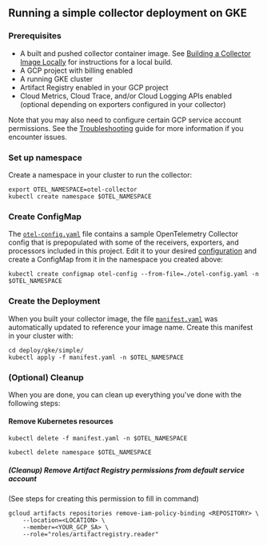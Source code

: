 ## Running a simple collector deployment on GKE

### Prerequisites

* A built and pushed collector container image.  See [Building a Collector Image Locally](../../../build/local/) for instructions for a local build.
* A GCP project with billing enabled
* A running GKE cluster
* Artifact Registry enabled in your GCP project
* Cloud Metrics, Cloud Trace, and/or Cloud Logging APIs enabled (optional depending on exporters configured in your collector)

Note that you may also need to configure certain GCP service account permissions.
See the [Troubleshooting](../troubleshooting.md) guide for more information if you encounter issues.

### Set up namespace

Create a namespace in your cluster to run the collector:

```
export OTEL_NAMESPACE=otel-collector
kubectl create namespace $OTEL_NAMESPACE
```

### Create ConfigMap

The [`otel-config.yaml`](otel-config.yaml) file contains a sample OpenTelemetry Collector config that is
prepopulated with some of the receivers, exporters, and processors included in this project. Edit it to
your desired [configuration](https://opentelemetry.io/docs/collector/configuration/) and create a ConfigMap
from it in the namespace you created above:

```
kubectl create configmap otel-config --from-file=./otel-config.yaml -n $OTEL_NAMESPACE
```

### Create the Deployment

When you built your collector image, the file [`manifest.yaml`](manifest.yaml)
was automatically updated to reference your image name. Create this manifest in your cluster with:

```
cd deploy/gke/simple/
kubectl apply -f manifest.yaml -n $OTEL_NAMESPACE
```

### (Optional) Cleanup

When you are done, you can clean up everything you've done with the following steps:

#### Remove Kubernetes resources

```
kubectl delete -f manifest.yaml -n $OTEL_NAMESPACE

kubectl delete namespace $OTEL_NAMESPACE
```

##### (Cleanup) Remove Artifact Registry permissions from default service account

(See steps for creating this permission to fill in command)
```
gcloud artifacts repositories remove-iam-policy-binding <REPOSITORY> \
    --location=<LOCATION> \
    --member=<YOUR_GCP_SA> \
    --role="roles/artifactregistry.reader"
```